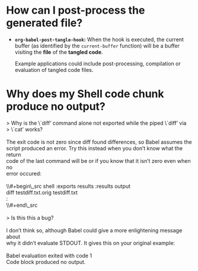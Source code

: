 # How can I post-process the generated file?

-   **`org-babel-post-tangle-hook`:** When the hook is executed, the current buffer (as identified by the
    `current-buffer` function) will be a buffer visiting the **file** of the **tangled
    code**.
    
    Example applications could include post-processing, compilation or
    evaluation of tangled code files.

# Why does my Shell code chunk produce no output?

<p class="verse">
> Why is the \`diff&rsquo; command alone not exported while the piped \`diff&rsquo; via<br  />
> \`cat&rsquo; works?<br  />
<br  />
The exit code is not zero since diff found differences, so Babel assumes the<br  />
script produced an error.  Try this instead when you don&rsquo;t know what the return<br  />
code of the last command will be or if you know that it isn&rsquo;t zero even when no<br  />
error occured:<br  />
<br  />
\\#+begin\_src shell :exports results :results output<br  />
diff testdiff.txt.orig testdiff.txt<br  />
:<br  />
\\#+end\_src<br  />
<br  />
> Is this this a bug?<br  />
<br  />
I don&rsquo;t think so, although Babel could give a more enlightening message about<br  />
why it didn&rsquo;t evaluate STDOUT.  It gives this on your original example:<br  />
<br  />
Babel evaluation exited with code 1<br  />
Code block produced no output.<br  />
</p>
